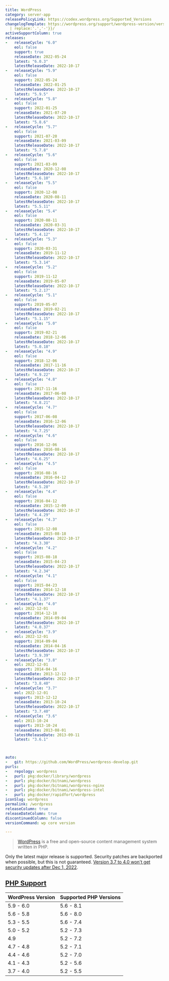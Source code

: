 ```yaml
---
title: WordPress
category: server-app
releasePolicyLink: https://codex.wordpress.org/Supported_Versions
changelogTemplate: https://wordpress.org/support/wordpress-version/version-{{"__LATEST__"
  | replace:'.','-'}}/
activeSupportColumn: true
releases:
-   releaseCycle: "6.0"
    eol: false
    support: true
    releaseDate: 2022-05-24
    latest: "6.0.3"
    latestReleaseDate: 2022-10-17
-   releaseCycle: "5.9"
    eol: false
    support: 2022-05-24
    releaseDate: 2022-01-25
    latestReleaseDate: 2022-10-17
    latest: "5.9.5"
-   releaseCycle: "5.8"
    eol: false
    support: 2022-01-25
    releaseDate: 2021-07-20
    latestReleaseDate: 2022-10-17
    latest: "5.8.6"
-   releaseCycle: "5.7"
    eol: false
    support: 2021-07-20
    releaseDate: 2021-03-09
    latestReleaseDate: 2022-10-17
    latest: "5.7.8"
-   releaseCycle: "5.6"
    eol: false
    support: 2021-03-09
    releaseDate: 2020-12-08
    latestReleaseDate: 2022-10-17
    latest: "5.6.10"
-   releaseCycle: "5.5"
    eol: false
    support: 2020-12-08
    releaseDate: 2020-08-11
    latestReleaseDate: 2022-10-17
    latest: "5.5.11"
-   releaseCycle: "5.4"
    eol: false
    support: 2020-08-11
    releaseDate: 2020-03-31
    latestReleaseDate: 2022-10-17
    latest: "5.4.12"
-   releaseCycle: "5.3"
    eol: false
    support: 2020-03-31
    releaseDate: 2019-11-12
    latestReleaseDate: 2022-10-17
    latest: "5.3.14"
-   releaseCycle: "5.2"
    eol: false
    support: 2019-11-12
    releaseDate: 2019-05-07
    latestReleaseDate: 2022-10-17
    latest: "5.2.17"
-   releaseCycle: "5.1"
    eol: false
    support: 2019-05-07
    releaseDate: 2019-02-21
    latestReleaseDate: 2022-10-17
    latest: "5.1.15"
-   releaseCycle: "5.0"
    eol: false
    support: 2019-02-21
    releaseDate: 2018-12-06
    latestReleaseDate: 2022-10-17
    latest: "5.0.18"
-   releaseCycle: "4.9"
    eol: false
    support: 2018-12-06
    releaseDate: 2017-11-16
    latestReleaseDate: 2022-10-17
    latest: "4.9.22"
-   releaseCycle: "4.8"
    eol: false
    support: 2017-11-16
    releaseDate: 2017-06-08
    latestReleaseDate: 2022-10-17
    latest: "4.8.21"
-   releaseCycle: "4.7"
    eol: false
    support: 2017-06-08
    releaseDate: 2016-12-06
    latestReleaseDate: 2022-10-17
    latest: "4.7.25"
-   releaseCycle: "4.6"
    eol: false
    support: 2016-12-06
    releaseDate: 2016-08-16
    latestReleaseDate: 2022-10-17
    latest: "4.6.25"
-   releaseCycle: "4.5"
    eol: false
    support: 2016-08-16
    releaseDate: 2016-04-12
    latestReleaseDate: 2022-10-17
    latest: "4.5.28"
-   releaseCycle: "4.4"
    eol: false
    support: 2016-04-12
    releaseDate: 2015-12-09
    latestReleaseDate: 2022-10-17
    latest: "4.4.29"
-   releaseCycle: "4.3"
    eol: false
    support: 2015-12-08
    releaseDate: 2015-08-18
    latestReleaseDate: 2022-10-17
    latest: "4.3.30"
-   releaseCycle: "4.2"
    eol: false
    support: 2015-08-18
    releaseDate: 2015-04-23
    latestReleaseDate: 2022-10-17
    latest: "4.2.34"
-   releaseCycle: "4.1"
    eol: false
    support: 2015-04-23
    releaseDate: 2014-12-18
    latestReleaseDate: 2022-10-17
    latest: "4.1.37"
-   releaseCycle: "4.0"
    eol: 2022-12-01
    support: 2014-12-18
    releaseDate: 2014-09-04
    latestReleaseDate: 2022-10-17
    latest: "4.0.37"
-   releaseCycle: "3.9"
    eol: 2022-12-01
    support: 2014-09-04
    releaseDate: 2014-04-16
    latestReleaseDate: 2022-10-17
    latest: "3.9.39"
-   releaseCycle: "3.8"
    eol: 2022-12-01
    support: 2014-04-16
    releaseDate: 2013-12-12
    latestReleaseDate: 2022-10-17
    latest: "3.8.40"
-   releaseCycle: "3.7"
    eol: 2022-12-01
    support: 2013-12-12
    releaseDate: 2013-10-24
    latestReleaseDate: 2022-10-17
    latest: "3.7.40"
-   releaseCycle: "3.6"
    eol: 2013-10-24
    support: 2013-10-24
    releaseDate: 2013-08-01
    latestReleaseDate: 2013-09-11
    latest: "3.6.1"



auto:
-   git: https://github.com/WordPress/wordpress-develop.git
purls:
-   repology: wordpress
-   purl: pkg:docker/library/wordpress
-   purl: pkg:docker/bitnami/wordpress
-   purl: pkg:docker/bitnami/wordpress-nginx
-   purl: pkg:docker/bitnami/wordpress-intel
-   purl: pkg:docker/rapidfort/wordpress
iconSlug: wordpress
permalink: /wordpress
releaseColumn: true
releaseDateColumn: true
discontinuedColumn: false
versionCommand: wp core version

---
```


> [WordPress](https://wordpress.org/) is a free and open-source content management system written in PHP.

Only the latest major release is supported. Security patches are backported when possible, but this is not guaranteed. [Version 3.7 to 4.0 won't get security updates after Dec 1, 2022](https://wordpress.org/news/2022/09/dropping-security-updates-for-wordpress-versions-3-7-through-4-0/).

## [PHP Support](https://make.wordpress.org/core/handbook/references/php-compatibility-and-wordpress-versions/)

WordPress Version | Supported PHP Versions
--------------|--------------
5.9 - 6.0     | 5.6 - 8.1
5.6 - 5.8     | 5.6 - 8.0
5.3 - 5.5     | 5.6 - 7.4
5.0 - 5.2     | 5.2 - 7.3
4.9           | 5.2 - 7.2
4.7 - 4.8     | 5.2 - 7.1
4.4 - 4.6     | 5.2 - 7.0
4.1 - 4.3     | 5.2 - 5.6
3.7 - 4.0     | 5.2 - 5.5
